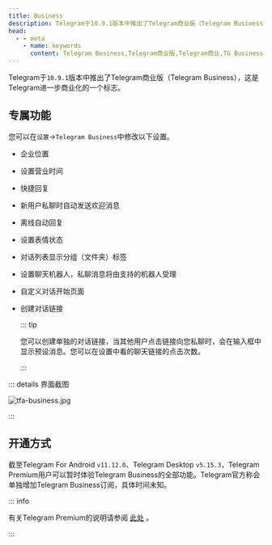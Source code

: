 ```yaml
---
title: Business
description: Telegram于10.9.1版本中推出了Telegram商业版（Telegram Business）。本文介绍了Telegram大商业版的专属功能，以及如何开通Telegram商业版。
head:
  - - meta
    - name: keywords
      content: Telegram Business,Telegram商业版,Telegram商业,TG Business,TG商业版,TG商业,电报Business,电报商业版,电报商业
---
```


Telegram于`10.9.1`版本中推出了Telegram商业版（Telegram Business），这是Telegram进一步商业化的一个标志。

## 专属功能

您可以在`设置`->`Telegram Business`中修改以下设置。

- 企业位置

- 设置营业时间

- 快捷回复

- 新用户私聊时自动发送欢迎消息

- 离线自动回复

- 设置表情状态

- 对话列表显示分组（文件夹）标签

- 设置聊天机器人，私聊消息将由支持的机器人受理

- 自定义对话开始页面

- 创建对话链接

  ::: tip

  您可以创建单独的对话链接，当其他用户点击链接向您私聊时，会在输入框中显示预设消息。您可以在设置中看的聊天链接的点击次数。

  :::

::: details 界面截图

![tfa-business.jpg](https://cdn.jsdelivr.net/gh/feijiqun/images/tfa/business.jpg)

:::

## 开通方式

截至Telegram For Android `v11.12.0`、Telegram Desktop `v5.15.3`，Telegram Premium用户可以暂时体验Telegram Business的全部功能。Telegram官方称会单独增加Telegram Business订阅，具体时间未知。

::: info

有关Telegram Premium的说明请参阅 [此处](./premium.html) 。

:::

